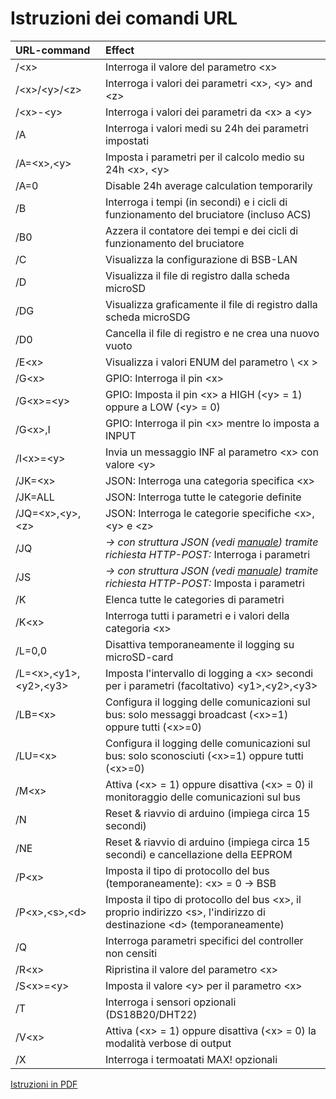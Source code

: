 # Istruzioni dei comandi URL #

| URL-command           | Effect                                                                    |
|:----------------------|:------------------------------------------------------------------------------|
|  /\<x\>               | Interroga il valore del parametro \<x\>
|  /\<x\>/\<y\>/\<z\>   | Interroga i valori dei parametri \<x\>, \<y\> and \<z\>
|  /\<x\>-\<y\>         | Interroga i valori dei parametri da \<x\> a \<y\>
|  /A                   | Interroga i valori medi su 24h dei parametri impostati
|  /A=\<x\>,\<y\>       | Imposta i parametri per il calcolo medio su 24h \<x\>, \<y\>
|  /A=0			| Disable 24h average calculation temporarily  
|  /B                   | Interroga i tempi (in secondi) e i cicli di funzionamento del bruciatore (incluso ACS)
|  /B0                  | Azzera il contatore dei tempi e dei cicli di funzionamento del bruciatore
|  /C                   | Visualizza la configurazione di BSB-LAN
|  /D                   | Visualizza il file di registro dalla scheda microSD
|  /DG                  | Visualizza graficamente il file di registro dalla scheda microSDG
|  /D0                  | Cancella il file di registro e ne crea una nuovo vuoto
|  /E\<x\>              | Visualizza i valori ENUM del parametro \ <x \>
|  /G\<x\>              | GPIO: Interroga il pin \<x\>
|  /G\<x\>=\<y\>        | GPIO: Imposta il pin \<x\> a HIGH (\<y\> = 1) oppure a LOW (\<y\> = 0)
|  /G\<x\>,I            | GPIO: Interroga il pin \<x\> mentre lo imposta a INPUT
|  /I\<x\>=\<y\>        | Invia un messaggio INF al parametro \<x\> con valore \<y\>
|  /JK=\<x\>        	| JSON: Interroga una categoria specifica \<x\>
|  /JK=ALL          	| JSON: Interroga tutte le categorie definite
|  /JQ=\<x\>,\<y\>,\<z\>      | JSON: Interroga le categorie specifiche \<x\>, \<y\> e \<z\>
|  /JQ                  | *→ con struttura JSON (vedi [manuale](https://1coderookie.github.io/BSB-LPB-LAN_EN/chap08.html#824-retrieving-and-controlling-via-json)) tramite richiesta HTTP-POST:* Interroga i parametri
|  /JS                  |  *→ con struttura JSON (vedi [manuale](https://1coderookie.github.io/BSB-LPB-LAN_EN/chap08.html#824-retrieving-and-controlling-via-json)) tramite richiesta HTTP-POST:* Imposta i parametri
|  /K                   | Elenca tutte le categories di parametri
|  /K\<x\>              | Interroga tutti i parametri e i valori della categoria \<x\>
|  /L=0,0               | Disattiva temporaneamente il logging su microSD-card 
|  /L=\<x\>,\<y1\>,\<y2\>,\<y3\>       | Imposta l'intervallo di logging a \<x\> secondi per i parametri (facoltativo) \<y1\>,\<y2\>,\<y3\>
|  /LB=\<x\>            | Configura il logging delle comunicazioni sul bus: solo messaggi broadcast (\<x\>=1) oppure tutti (\<x\>=0)
|  /LU=\<x\>            | Configura il logging delle comunicazioni sul bus: solo sconosciuti (\<x\>=1) oppure tutti (\<x\>=0)
|  /M\<x\>              | Attiva (\<x\> = 1) oppure disattiva (\<x\> = 0) il monitoraggio delle comunicazioni sul bus 
|  /N                   | Reset & riavvio di arduino (impiega circa 15 secondi)
|  /NE                  | Reset & riavvio di arduino (impiega circa 15 secondi) e cancellazione della EEPROM
|  /P\<x\>              | Imposta il tipo di protocollo del bus (temporaneamente): \<x\> = 0 → BSB | 1 → LPB | 2 → PPS
|  /P\<x\>,\<s\>,\<d\>  | Imposta il tipo di protocollo del bus \<x\>, il proprio indirizzo \<s\>, l'indirizzo di destinazione \<d\> (temporaneamente)
|  /Q                   | Interroga parametri specifici del controller non censiti
|  /R\<x\>              | Ripristina il valore del parametro \<x\> 
|  /S\<x\>=\<y\>        | Imposta il valore \<y\> per il parametro \<x\>
|  /T                   | Interroga i sensori opzionali (DS18B20/DHT22)
|  /V\<x\>              | Attiva (\<x\> = 1) oppure disattiva (\<x\> = 0) la modalità verbose di output
|  /X                   | Interroga i termoatati MAX! opzionali


[Istruzioni in PDF](https://github.com/1coderookie/BSB-LPB-LAN_EN/raw/master/commandref/Cheatsheet_URL-commands_IT.pdf)


